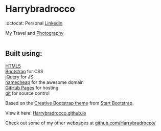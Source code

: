 Harrybradrocco
================================================================================

 :octocat:
 Personal [Linkedin](https://www.linkedin.com/in/harrybradrocco/)
 
 My Travel and [Photography](https://www.facebook.com/Harrybradroccophotography)


```
```

Built using:
--------------------------------------------------------------------------------
[HTML5](https://developers.google.com/web/)  
[Bootstrap](http://getbootstrap.com/) for CSS  
[jQuery](https://jquery.com/) for JS  
[namecheap](https://www.namecheap.com/) for the awesome domain  
[GitHub Pages](https://pages.github.com/) for hosting  
[git](https://git-scm.com/) for source control

Based on the
[Creative Bootstrap theme](http://startbootstrap.com/template-overviews/creative/)
from [Start Bootstrap](http://startbootstrap.com/).

View it here: [Harrybradrocco.github.io](https://Harrybradrocco.github.io/)

Check out some of my other webpages at 
[github.com/Harrybradrocco/](https://github.com/Harrybradrocco/)

